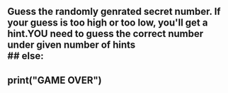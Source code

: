 ## Guess the randomly genrated secret number. If your guess is too high or too low, you'll get a hint.YOU need to guess the correct number under given number of hints<br />## else:<br>
##   print("GAME OVER")
